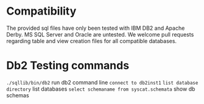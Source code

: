 # Compatibility
The provided sql files have only been tested with IBM DB2 and Apache Derby. MS SQL Server and Oracle are untested. We welcome pull requests regarding table and view creation files for all compatible databases.

# Db2 Testing commands
`./sqllib/bin/db2` run db2 command line
`connect to db2inst1`
`list database directory` list databases
`select schemaname from syscat.schemata` show db schemas
